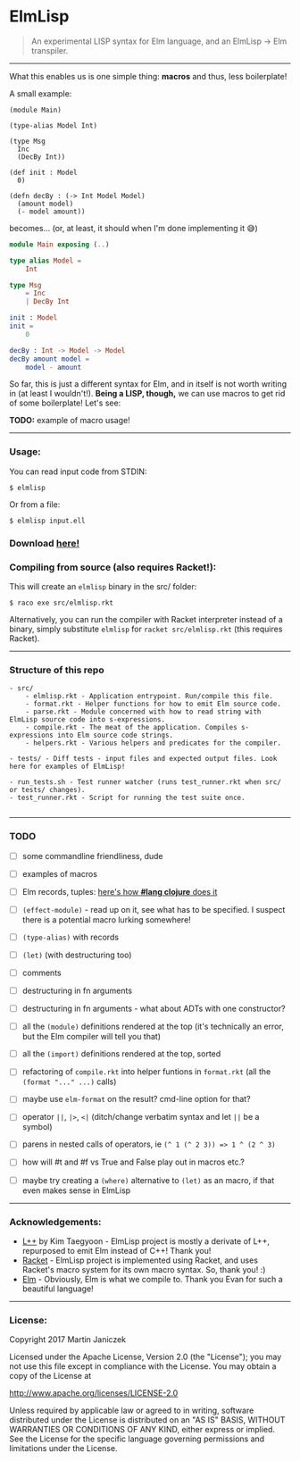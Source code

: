 # ElmLisp
> An experimental LISP syntax for Elm language, and an ElmLisp → Elm transpiler. 

----

What this enables us is one simple thing: **macros** and thus, less boilerplate!

A small example:

```racket
(module Main)

(type-alias Model Int)

(type Msg
  Inc
  (DecBy Int))

(def init : Model
  0)

(defn decBy : (-> Int Model Model)
  (amount model)
  (- model amount))
```

becomes... (or, at least, it should when I'm done implementing it :sweat_smile:)

```elm
module Main exposing (..)

type alias Model =
    Int

type Msg
    = Inc
    | DecBy Int

init : Model
init =
    0

decBy : Int -> Model -> Model
decBy amount model =
    model - amount
```

So far, this is just a different syntax for Elm, and in itself is not worth writing in (at least I wouldn't!). **Being a LISP, though,** we can use macros to get rid of some boilerplate! Let's see:

**TODO:** example of macro usage!

----

### Usage:

You can read input code from STDIN:
```
$ elmlisp
```

Or from a file:
```
$ elmlisp input.ell
```

### Download [here!](https://github.com/Janiczek/elmlisp/releases)

### Compiling from source (also requires Racket!):

This will create an `elmlisp` binary in the src/ folder:

```
$ raco exe src/elmlisp.rkt
```

Alternatively, you can run the compiler with Racket interpreter instead of a binary, simply substitute `elmlisp` for `racket src/elmlisp.rkt` (this requires Racket).

----

### Structure of this repo

```
- src/
    - elmlisp.rkt - Application entrypoint. Run/compile this file.
    - format.rkt - Helper functions for how to emit Elm source code.
    - parse.rkt - Module concerned with how to read string with ElmLisp source code into s-expressions.
    - compile.rkt - The meat of the application. Compiles s-expressions into Elm source code strings.
    - helpers.rkt - Various helpers and predicates for the compiler.

- tests/ - Diff tests - input files and expected output files. Look here for examples of ElmLisp!

- run_tests.sh - Test runner watcher (runs test_runner.rkt when src/ or tests/ changes).
- test_runner.rkt - Script for running the test suite once.
 
```

----

### TODO

- [ ] some commandline friendliness, dude
- [ ] examples of macros
- [ ] Elm records, tuples: [here's how **#lang clojure** does it](https://github.com/takikawa/racket-clojure/blob/master/clojure/reader.rkt#L28-L36)

- [ ] `(effect-module)` - read up on it, see what has to be specified. I suspect there is a potential macro lurking somewhere!
- [ ] `(type-alias)` with records
- [ ] `(let)` (with destructuring too)

- [ ] comments
- [ ] destructuring in fn arguments
- [ ] destructuring in fn arguments - what about ADTs with one constructor?

- [ ] all the `(module)` definitions rendered at the top (it's technically an error, but the Elm compiler will tell you that)
- [ ] all the `(import)` definitions rendered at the top, sorted

- [ ] refactoring of `compile.rkt` into helper funtions in `format.rkt` (all the `(format "..." ...)` calls)
- [ ] maybe use `elm-format` on the result? cmd-line option for that?

- [ ] operator `||`, `|>`, `<|` (ditch/change verbatim syntax and let `||` be a symbol)
- [ ] parens in nested calls of operators, ie `(^ 1 (^ 2 3)) => 1 ^ (2 ^ 3)`

- [ ] how will #t and #f vs True and False play out in macros etc.?
- [ ] maybe try creating a `(where)` alternative to `(let)` as an macro, if that even makes sense in ElmLisp

----

### Acknowledgements:

- [L++](https://bitbucket.org/ktg/l) by Kim Taegyoon - ElmLisp project is mostly a derivate of L++, repurposed to emit Elm instead of C++! Thank you!
- [Racket](https://racket-lang.org/) - ElmLisp project is implemented using Racket, and uses Racket's macro system for its own macro syntax. So, thank you! :)
- [Elm](http://elm-lang.org/) - Obviously, Elm is what we compile to. Thank you Evan for such a beautiful language!

----

### License:

Copyright 2017 Martin Janiczek

Licensed under the Apache License, Version 2.0 (the "License"); you may not use this file except in compliance with the License. You may obtain a copy of the License at

http://www.apache.org/licenses/LICENSE-2.0

Unless required by applicable law or agreed to in writing, software distributed under the License is distributed on an "AS IS" BASIS, WITHOUT WARRANTIES OR CONDITIONS OF ANY KIND, either express or implied. See the License for the specific language governing permissions and limitations under the License.
